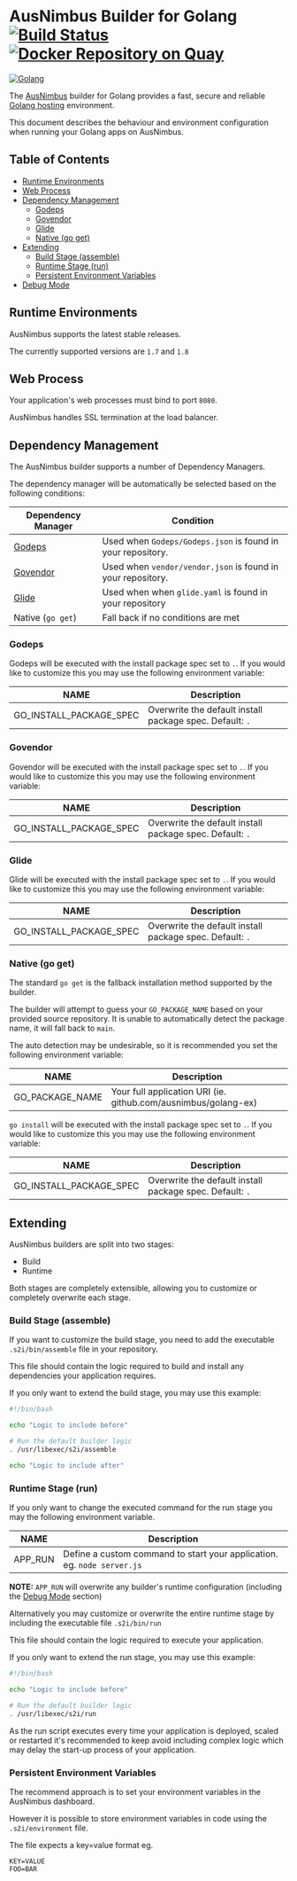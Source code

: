 # AusNimbus Builder for Golang [![Build Status](https://travis-ci.org/ausnimbus/s2i-golang.svg?branch=master)](https://travis-ci.org/ausnimbus/s2i-golang) [![Docker Repository on Quay](https://quay.io/repository/ausnimbus/s2i-golang/status "Docker Repository on Quay")](https://quay.io/repository/ausnimbus/s2i-golang)

[![Golang](https://user-images.githubusercontent.com/2239920/27288064-035dee24-5549-11e7-8ba9-7bcaa9d41055.jpg)](https://www.ausnimbus.com.au/)

The [AusNimbus](https://www.ausnimbus.com.au/) builder for Golang provides a fast, secure and reliable [Golang hosting](https://www.ausnimbus.com.au/languages/golang-hosting/) environment.

This document describes the behaviour and environment configuration when running your Golang apps on AusNimbus.

## Table of Contents

- [Runtime Environments](#runtime-environments)
- [Web Process](#web-process)
- [Dependency Management](#dependency-management)
  - [Godeps](#godeps)
  - [Govendor](#govendor)
  - [Glide](#glide)
  - [Native (go get)](#native-go-get)
- [Extending](#extending)
  - [Build Stage (assemble)](#build-stage-assemble)
  - [Runtime Stage (run)](#runtime-stage-run)
  - [Persistent Environment Variables](#persistent-environment-variables)
- [Debug Mode](#debug-mode)

## Runtime Environments

AusNimbus supports the latest stable releases.

The currently supported versions are `1.7` and `1.8`

## Web Process

Your application's web processes must bind to port `8080`.

AusNimbus handles SSL termination at the load balancer.

## Dependency Management

The AusNimbus builder supports a number of Dependency Managers.

The dependency manager will be automatically be selected based on the following conditions:

Dependency Manager                                | Condition
--------------------------------------------------|-------------
[Godeps](https://github.com/tools/godep)          | Used when `Godeps/Godeps.json` is found in your repository.
[Govendor](https://github.com/kardianos/govendor) | Used when `vendor/vendor.json` is found in your repository.
[Glide](https://github.com/Masterminds/glide)     | Used when when `glide.yaml` is found in your repository
Native (`go get`)                                 | Fall back if no conditions are met

### Godeps

Godeps will be executed with the install package spec set to `.`. If you would like to customize this you may use the following environment variable:

NAME                    | Description
------------------------|-------------
GO_INSTALL_PACKAGE_SPEC | Overwrite the default install package spec. Default: `.`

### Govendor

Govendor will be executed with the install package spec set to `.`. If you would like to customize this you may use the following environment variable:

NAME                    | Description
------------------------|-------------
GO_INSTALL_PACKAGE_SPEC | Overwrite the default install package spec. Default: `.`

### Glide

Glide will be executed with the install package spec set to `.`. If you would like to customize this you may use the following environment variable:

NAME                    | Description
------------------------|-------------
GO_INSTALL_PACKAGE_SPEC | Overwrite the default install package spec. Default: `.`

### Native (go get)

The standard `go get` is the fallback installation method supported by the builder.

The builder will attempt to guess your `GO_PACKAGE_NAME` based on your provided source repository. It is unable to automatically detect the package name, it will fall back to `main`.

The auto detection may be undesirable, so it is recommended you set the following environment variable:

NAME                    | Description
------------------------|-------------
GO_PACKAGE_NAME         | Your full application URI (ie. github.com/ausnimbus/golang-ex)


`go install` will be executed with the install package spec set to `.`. If you would like to customize this you may use the following environment variable:

NAME                    | Description
------------------------|-------------
GO_INSTALL_PACKAGE_SPEC | Overwrite the default install package spec. Default: `.`

## Extending

AusNimbus builders are split into two stages:

- Build
- Runtime

Both stages are completely extensible, allowing you to customize or completely overwrite each stage.

### Build Stage (assemble)

If you want to customize the build stage, you need to add the executable `.s2i/bin/assemble` file in your repository.

This file should contain the logic required to build and install any dependencies your application requires.

If you only want to extend the build stage, you may use this example:

```sh
#!/bin/bash

echo "Logic to include before"

# Run the default builder logic
. /usr/libexec/s2i/assemble

echo "Logic to include after"
```

### Runtime Stage (run)

If you only want to change the executed command for the run stage you may the following environment variable.

NAME        | Description
------------|-------------
APP_RUN     | Define a custom command to start your application. eg. `node server.js`

**NOTE:** `APP_RUN` will overwrite any builder's runtime configuration (including the [Debug Mode](#debug-mode) section)

Alternatively you may customize or overwrite the entire runtime stage by including the executable file `.s2i/bin/run`

This file should contain the logic required to execute your application.

If you only want to extend the run stage, you may use this example:

```sh
#!/bin/bash

echo "Logic to include before"

# Run the default builder logic
. /usr/libexec/s2i/run
```

As the run script executes every time your application is deployed, scaled or restarted it's recommended to keep avoid including complex logic which may delay the start-up process of your application.

### Persistent Environment Variables

The recommend approach is to set your environment variables in the AusNimbus dashboard.

However it is possible to store environment variables in code using the `.s2i/environment` file.

The file expects a key=value format eg.

```
KEY=VALUE
FOO=BAR
```
